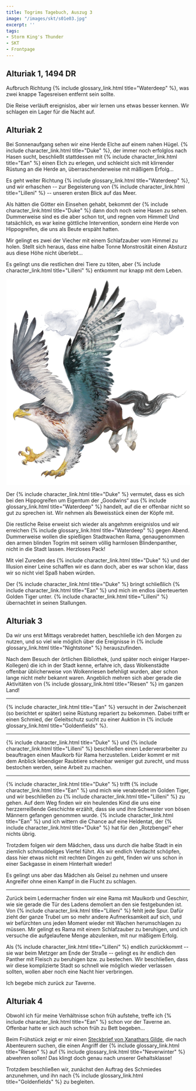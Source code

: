 ```yaml
---
title: Togrims Tagebuch, Auszug 3
image: "/images/skt/s01e03.jpg"
excerpt: ''
tags:
- Storm King's Thunder
- SKT
- Frontpage
---
```


## Alturiak 1, 1494 DR

Aufbruch Richtung {% include glossary_link.html title="Waterdeep" %},
was zwei knappe Tagesreisen entfernt sein sollte.

Die Reise verläuft ereignislos, aber wir lernen uns etwas besser kennen. Wir
schlagen ein Lager für die Nacht auf.


## Alturiak 2

Bei Sonnenaufgang sehen wir eine Herde Elche auf einem nahen Hügel. {% include character_link.html title="Duke" %}, der
immer noch erfolglos nach Hasen sucht, beschließt stattdessen mit {% include character_link.html title="Ean" %} einen Elch
zu erlegen, und schleicht sich mit klirrender Rüstung an die Herde an,
überraschenderweise mit mäßigem Erfolg…

Es geht weiter Richtung {% include glossary_link.html title="Waterdeep" %}, und wir erhaschen -- zur Begeisterung von {% include character_link.html title="Lilleni" %} -- unseren ersten Blick auf das Meer.

Als hätten die Götter ein Einsehen gehabt, bekommt der {% include character_link.html title="Duke" %} dann doch noch seine
Hasen zu sehen. Dummerweise sind es die aber schon tot, und regnen vom Himmel!
Und tatsächlich, es war keine göttliche Intervention, sondern eine Herde von
Hippogreifen, die uns als Beute erspäht hatten.

Mir gelingt es zwei der Viecher mit einem Schlafzauber vom Himmel zu holen.
Stellt sich heraus, dass eine halbe Tonne Monstrosität einen Absturz aus diese
Höhe nicht überlebt...

Es gelingt uns die restlichen drei Tiere zu töten, aber {% include character_link.html title="Lilleni" %} entkommt nur
knapp mit dem Leben.

<img src='/images/skt/Hippogriff-5e.png' class="auto" />

Der {% include character_link.html title="Duke" %} vermutet, dass es sich bei den Hippogreifen um Eigentum der „Goodwins“
aus {% include glossary_link.html title="Waterdeep" %} handelt, auf die er offenbar nicht so gut zu sprechen ist. Wir
nehmen als Beweisstück einen der Köpfe mit.

Die restliche Reise erweist sich wieder als angehmm ereignislos und wir erreichen
{% include glossary_link.html title="Waterdeep" %} gegen Abend. Dummerweise wollen die spießigen Stadtwachen Rama,
genaugenommen den armen blinden Togrim mit seinem völlig harmlosen
Blindenpanther, nicht in die Stadt lassen. Herzloses Pack!

Mit viel Zureden des {% include character_link.html title="Duke" %} und der Illusion einer Leine schaffen wir es dann
doch, aber es war schon klar, dass wir so nicht viel Spaß haben würden.

Der {% include character_link.html title="Duke" %} bringt schließlich {% include character_link.html title="Ean" %} und mich im endlos überteuerten Golden Tiger unter. {% include character_link.html title="Lilleni" %} übernachtet in seinen
Stallungen.

## Alturiak 3

Da wir uns erst Mittags verabredet hatten, beschließe ich den Morgen zu nutzen,
und so viel wie möglich über die Ereignisse in {% include glossary_link.html title="Nightstone" %} herauszufinden.

Nach dem Besuch der örtlichen Bibliothek, (und später noch einiger
Harper-Kollegen) die ich in der Stadt kenne, erfahre ich, dass Wolkenstädte
offenbar üblicherweise von Wolkenriesen befehligt wurden, aber schon lange nicht
mehr bekannt waren. Angeblich mehren sich aber gerade die Aktivitäten von {% include glossary_link.html title="Riesen" %}
im ganzen Land!

---

{% include character_link.html title="Ean" %} versucht in der Zwischenzeit (so berichtet er später) seine Rüstung
repariert zu bekommen. Dabei trifft er einen Schmied, der Geleitschutz sucht
zu einer Auktion in {% include glossary_link.html title="Goldenfields" %}.

---

{% include character_link.html title="Duke" %} und {% include character_link.html title="Lilleni" %} beschließen einen Lederverarbeiter zu beauftragen einen
Maulkorb für Rama herzustellen. Leider kommt er mit dem Anblick lebendiger
Raubtiere scheinbar weniger gut zurecht, und muss bestochen werden, seine
Arbeit zu machen.

---

{% include character_link.html title="Duke" %} trifft {% include character_link.html title="Ean" %} und mich wie verabredet im Golden Tiger, und wir beschließen zu
{% include character_link.html title="Lilleni" %} zu gehen. Auf dem Weg finden wir ein heulendes Kind die uns eine
herzzerreißende Geschichte erzählt, dass sie und ihre Schwester von bösen
Männern gefangen genommen wurde. {% include character_link.html title="Ean" %} und ich wittern die Chance auf eine
Heldentat, der {% include character_link.html title="Duke" %} hat für den „Rotzbengel“ eher nichts übrig.

Trotzdem folgen wir dem Mädchen, dass uns durch die halbe Stadt in ein ziemlich
schmuddeliges Viertel führt. Als wir endlich Verdacht schöpfen, dass hier etwas
nicht mit rechten Dingen zu geht, finden wir uns schon in einer Sackgasse in
einem Hinterhalt wieder!

Es gelingt uns aber das Mädchen als Geisel zu nehmen und unsere Angreifer ohne
einen Kampf in die Flucht zu schlagen.

---

Zurück beim Ledermacher finden wir eine Rama mit Maulkorb und Geschirr, wie sie
gerade die Tür des Ladens demoliert an den sie festgebunden ist. Von {% include character_link.html title="Lilleni" %} fehlt jede Spur. Dafür zieht der ganze Trubel um so mehr andere Aufmerksamkeit
auf sich, und wir befürchten uns jeden Moment wieder mit Wachen herumschlagen zu
müssen. Mir gelingt es Rama mit einem Schlafzauber zu beruhigen, und ich
versuche die aufgelaufene Menge abzulenken, mit nur mäßigem Erfolg.

Als {% include character_link.html title="Lilleni" %} endlich zurückkommt -- sie war beim Metzger am Ende der Straße --
gelingt es ihr endlich den Panther mit Fleisch zu beruhigen bzw. zu bestechen. Wir
beschließen, dass wir diese komplizierte Stadt so schnell wie möglich wieder
verlassen sollten, wollen aber noch eine Nacht hier verbringen.

Ich begebe mich zurück zur Taverne.

## Alturiak 4

Obwohl ich für meine Verhältnisse schon früh aufstehe, treffe ich {% include character_link.html title="Ean" %} schon vor
der Taverne an. Offenbar hatte er sich auch schon früh zu Bett begeben...

Beim Frühstück zeigt er mir einen [Steckbrief von Xanathars Gilde](/images/skt/xanathars_brief_giants_bargain.pdf), die
nach Abenteurern suchen, die einen Angriff der {% include glossary_link.html title="Riesen" %} auf {% include glossary_link.html title="Neverwinter" %} abwehren
sollen! Das klingt doch genau nach unserer Gehaltsklasse!

Trotzdem beschließen wir, zunächst den Auftrag des Schmiedes anzunehmen, und ihn
nach {% include glossary_link.html title="Goldenfields" %} zu begleiten.
